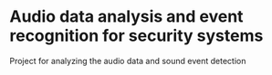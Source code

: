 # Audio data analysis and event recognition for security systems
Project for analyzing the audio data and sound event detection
